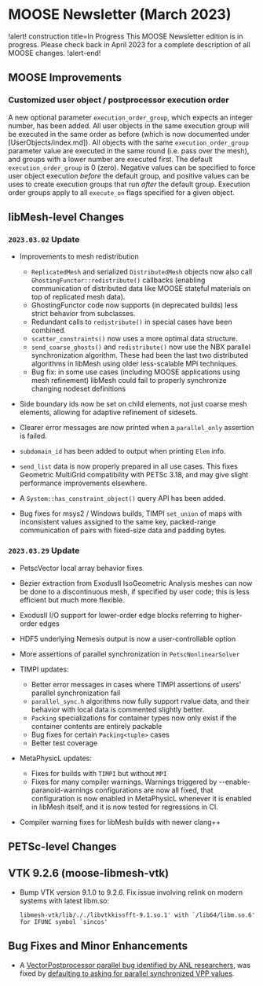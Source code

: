 # MOOSE Newsletter (March 2023)

!alert! construction title=In Progress
This MOOSE Newsletter edition is in progress. Please check back in April 2023
for a complete description of all MOOSE changes.
!alert-end!

## MOOSE Improvements

### Customized user object / postprocessor execution order

A new optional parameter `execution_order_group`, which expects an integer number, has been added.
All user objects in the same execution group will be executed in the same order as before (which
is now documented under [UserObjects/index.md]). All objects with the same `execution_order_group`
parameter value are executed in the same round (i.e. pass over the mesh), and groups with a lower
number are executed first. The default `execution_order_group` is 0 (zero). Negative values can be
specified to force user object execution *before* the default group, and positive values can be uses
to create execution groups that run *after* the default group. Execution order groups apply to all
`execute_on` flags specified for a given object.

## libMesh-level Changes

### `2023.03.02` Update

- Improvements to mesh redistribution

  - `ReplicatedMesh` and serialized `DistributedMesh` objects now also
    call `GhostingFunctor::redistribute()` callbacks (enabling
    communication of distributed data like MOOSE stateful materials on
    top of replicated mesh data).
  - GhostingFunctor code now supports (in deprecated builds) less
    strict behavior from subclasses.
  - Redundant calls to `redistribute()` in special cases have been
    combined.
  - `scatter_constraints()` now uses a more optimal data structure.
  - `send_coarse_ghosts()` and `redistribute()` now use the NBX
    parallel synchronization algorithm.  These had been the last two
    distributed algorithms in libMesh using older less-scalable
    MPI techniques.
  - Bug fix: in some use cases (including MOOSE applications using
    mesh refinement) libMesh could fail to properly synchronize
    changing nodeset definitions

- Side boundary ids now be set on child elements, not just coarse mesh
  elements, allowing for adaptive refinement of sidesets.
- Clearer error messages are now printed when a `parallel_only`
  assertion is failed.
- `subdomain_id` has been added to output when printing `Elem` info.
- `send_list` data is now properly prepared in all use cases.  This
  fixes Geometric MultiGrid compatibility with PETSc 3.18, and may
  give slight performance improvements elsewhere.
- A `System::has_constraint_object()` query API has been added.
- Bug fixes for msys2 / Windows builds, TIMPI `set_union` of maps with
  inconsistent values assigned to the same key, packed-range
  communication of pairs with fixed-size data and padding bytes.

### `2023.03.29` Update

- PetscVector local array behavior fixes
- Bezier extraction from ExodusII IsoGeometric Analysis meshes can now
  be done to a discontinuous mesh, if specified by user code; this is
  less efficient but much more flexible.
- ExodusII I/O support for lower-order edge blocks referring to
  higher-order edges
- HDF5 underlying Nemesis output is now a user-controllable option
- More assertions of parallel synchronization in
  `PetscNonlinearSolver`
- TIMPI updates:

  - Better error messages in cases where TIMPI assertions of users'
    parallel synchronization fail
  - `parallel_sync.h` algorithms now fully support rvalue data, and
    their behavior with local data is commented slightly better.
  - `Packing` specializations for container types now only exist if
    the container contents are entirely packable
  - Bug fixes for certain `Packing<tuple>` cases
  - Better test coverage

- MetaPhysicL updates:
  - Fixes for builds with `TIMPI` but without `MPI`
  - Fixes for many compiler warnings.  Warnings triggered by
    --enable-paranoid-warnings configurations are now all fixed, that
    configuration is now enabled in MetaPhysicL whenever it is enabled
    in libMesh itself, and it is now tested for regressions in CI.

- Compiler warning fixes for libMesh builds with newer clang++


## PETSc-level Changes

## VTK 9.2.6 (moose-libmesh-vtk)

- Bump VTK version 9.1.0 to 9.2.6. Fix issue involving relink on modern
  systems with latest libm.so:

  ```pre
  libmesh-vtk/lib/././libvtkkissfft-9.1.so.1' with `/lib64/libm.so.6' for IFUNC symbol `sincos'
  ```

## Bug Fixes and Minor Enhancements

- A [VectorPostprocessor parallel bug identified by ANL researchers](https://github.com/idaholab/moose/issues/23514), was fixed by [defaulting to asking for parallel synchronized VPP values](https://github.com/idaholab/moose/pull/23588).
